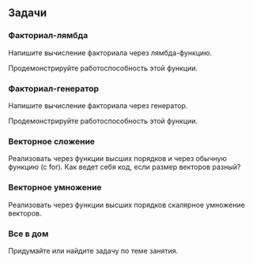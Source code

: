 ## Задачи

### Факториал-лямбда

Напишите вычисление факториала через лямбда-функцию.

Продемонстрируйте работоспособность этой функции.

### Факториал-генератор

Напишите вычисление факториала через генератор.

Продемонстрируйте работоспособность этой функции.

### Векторное сложение

Реализовать через функции высших порядков и через обычную функцию (с for).
Как ведет себя код, если размер векторов разный?

### Векторное умножение

Реализовать через функции высших порядков скалярное умножение векторов.

### Все в дом

Придумайте или найдите задачу по теме занятия.
